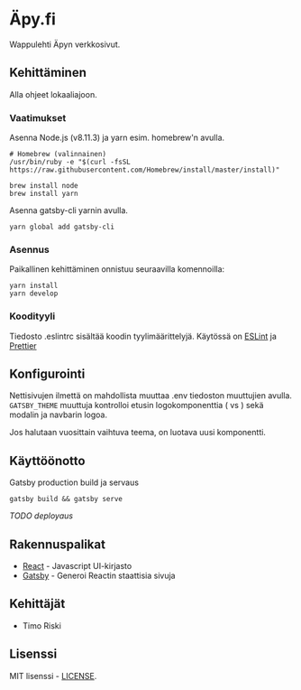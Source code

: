 # Äpy.fi

Wappulehti Äpyn verkkosivut.

## Kehittäminen

Alla ohjeet lokaaliajoon.

### Vaatimukset

Asenna Node.js (v8.11.3) ja yarn esim. homebrew'n avulla.

```
# Homebrew (valinnainen)
/usr/bin/ruby -e "$(curl -fsSL https://raw.githubusercontent.com/Homebrew/install/master/install)"

brew install node
brew install yarn
```

Asenna gatsby-cli yarnin avulla.

```
yarn global add gatsby-cli
```

### Asennus

Paikallinen kehittäminen onnistuu seuraavilla komennoilla:

```
yarn install
yarn develop
```

### Koodityyli

Tiedosto .eslintrc sisältää koodin tyylimäärittelyjä. Käytössä on [ESLint](https://eslint.org/) ja [Prettier](https://prettier.io/)

## Konfigurointi

Nettisivujen ilmettä on mahdollista muuttaa .env tiedoston muuttujien avulla. `GATSBY_THEME` muuttuja kontrolloi etusin logokomponenttia (<Logo /> vs <Logo2019 />) sekä modalin ja navbarin logoa.

Jos halutaan vuosittain vaihtuva teema, on luotava uusi komponentti.

## Käyttöönotto

Gatsby production build ja servaus

```
gatsby build && gatsby serve
```

*TODO deployaus*

## Rakennuspalikat

* [React](https://reactjs.org/) - Javascript UI-kirjasto
* [Gatsby](https://www.gatsbyjs.org/) - Generoi Reactin staattisia sivuja

## Kehittäjät

* Timo Riski

## Lisenssi

MIT lisenssi - [LICENSE](LICENSE).
